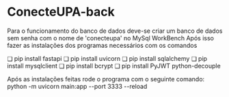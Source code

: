 # ConecteUPA-back
Para o funcionamento do banco de dados deve-se criar um banco de dados sem senha com o nome de 'conecteupa' no MySql WorkBench
Após isso fazer as instalações dos programas necessários com os comandos

❑ pip install fastapi
❑ pip install uvicorn
❑ pip install sqlalchemy
❑ pip install mysqlclient
❑ pip install bcrypt
❑ pip install PyJWT python-decouple

Após as instalações feitas rode o programa com o seguinte comando:
python -m uvicorn main:app --port 3333 --reload
